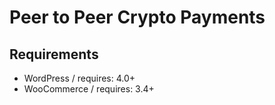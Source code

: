 # Peer to Peer Crypto Payments


## Requirements

- WordPress / requires: 4.0+
- WooCommerce / requires: 3.4+

